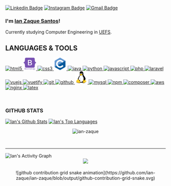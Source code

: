 [![Linkedin Badge](https://img.shields.io/badge/-LinkedIn-5ce1e6?style=flat-square&logo=Linkedin&logoColor=050a30&link=https://www.linkedin.com/in/akshat-rastogi-3425aa1b8/)](https://www.linkedin.com/in/ian-zaque/)
[![Instagram Badge](https://img.shields.io/badge/-Instagram-050a30?style=flat-square&logo=instagram&logoColor=white&link=https://instagram.com/akshat.rastogi.bu__/)](https://www.instagram.com/ian_zaque/)
[![Gmail Badge](https://img.shields.io/badge/-Gmail-050a30?style=flat-square&logo=Gmail&logoColor=white&link=mailto:ianzaque.uefs@gmail.com)](mailto:ianzaque.uefs@gmail.com)

### I'm <a href="https://github.com/ian-zaque/" target="_blank">Ian Zaque Santos</a>!

Currently studying Computer Engineering in [UEFS](https://www.uefs.br/).

## LANGUAGES & TOOLS

<p align="left">
<a href="https://www.w3.org/html/" target="_blank"> <img src="https://cdn.jsdelivr.net/gh/devicons/devicon/icons/html5/html5-original-wordmark.svg" alt="html5" width="40" height="40"/> </a> <a href="https://getbootstrap.com" target="_blank"> <img src="https://raw.githubusercontent.com/devicons/devicon/master/icons/bootstrap/bootstrap-plain-wordmark.svg" alt="bootstrap" width="40" height="40"/> </a> <a href="https://www.w3schools.com/css/" target="_blank"> <img src="https://cdn.jsdelivr.net/gh/devicons/devicon/icons/css3/css3-original-wordmark.svg" alt="css3" width="40" height="40"/> </a> <a href="https://www.cprogramming.com/" target="_blank"> <img src="https://raw.githubusercontent.com/devicons/devicon/master/icons/c/c-original.svg" alt="c" width="40" height="40"/> </a> <a href="https://www.java.com" target="_blank"> <img src="https://cdn.jsdelivr.net/gh/devicons/devicon/icons/java/java-original-wordmark.svg" alt="java" width="40" height="40"/> </a> <a href="https://www.python.org" target="_blank"> <img src="https://cdn.jsdelivr.net/gh/devicons/devicon/icons/python/python-original-wordmark.svg" alt="python" width="40" height="40"/> </a> <a href="https://www.javascript.com/" target="_blank"> <img src="https://cdn.jsdelivr.net/gh/devicons/devicon/icons/javascript/javascript-original.svg" alt="javascript" width="40" height="40"/> </a> <a href="https://www.php.net/" target="_blank"> <img src="https://cdn.jsdelivr.net/gh/devicons/devicon/icons/php/php-original.svg" alt="php" width="40" height="40"/> </a> <a href="https://laravel.com/" target="_blank"> <img src="https://cdn.jsdelivr.net/gh/devicons/devicon/icons/laravel/laravel-plain-wordmark.svg" alt="laravel" width="40" height="40"/> </a> <a href="https://vuejs.org/" target="_blank"> <img src="https://cdn.jsdelivr.net/gh/devicons/devicon/icons/vuejs/vuejs-original-wordmark.svg" alt="vuejs" width="40" height="40"/> </a> <a href="https://vuetifyjs.com/en/" target="_blank"> <img src="https://cdn.jsdelivr.net/gh/devicons/devicon/icons/vuetify/vuetify-original.svg" alt="vuetify" width="40" height="40"/> </a> <a href="https://git-scm.com/" target="_blank"> <img src="https://www.vectorlogo.zone/logos/git-scm/git-scm-icon.svg" alt="git" width="40" height="40"/> </a>
<a href="https://github.com/" target="_blank"> <img src="https://cdn.jsdelivr.net/gh/devicons/devicon/icons/github/github-original.svg" alt="github" width="40" height="40"/> </a> <a href="https://www.linux.org/" target="_blank"> <img src="https://raw.githubusercontent.com/devicons/devicon/master/icons/linux/linux-original.svg" alt="linux" width="40" height="40"/> </a> <a href="https://www.mysql.com/" target="_blank"> <img src="https://cdn.jsdelivr.net/gh/devicons/devicon/icons/mysql/mysql-original-wordmark.svg" alt="mysql" width="40" height="40"/> </a> <a href="https://www.npmjs.com/" target="_blank"> <img src="https://cdn.jsdelivr.net/gh/devicons/devicon/icons/npm/npm-original-wordmark.svg" alt="npm" width="40" height="40"/> </a> <a href="https://getcomposer.org/" target="_blank"> <img src="https://cdn.jsdelivr.net/gh/devicons/devicon/icons/composer/composer-original.svg" alt="composer" width="40" height="40"/> </a> <a href="https://aws.amazon.com/" target="_blank"> <img src="https://cdn.jsdelivr.net/gh/devicons/devicon/icons/amazonwebservices/amazonwebservices-original-wordmark.svg" alt="aws" width="40" height="40"/> </a> <a href="https://www.nginx.com/" target="_blank"> <img src="https://cdn.jsdelivr.net/gh/devicons/devicon/icons/nginx/nginx-original.svg" alt="nginx" width="40" height="40"/> </a> <a href="https://pt.wikipedia.org/wiki/LaTeX" target="_blank"> <img src="https://cdn.jsdelivr.net/gh/devicons/devicon/icons/latex/latex-original.svg" alt="latex" width="40" height="40"/> </a>         
</p>
          

<br/>     

<!-- ### Now Playing 🎧

[![Spotify](https://novatorem-m84nrore7-developers.vercel.app/api/spotify)](https://open.spotify.com/user/2124wohtd26bam7kcuvhvwgii) -->

### GITHUB STATS 

<diV>

  <div align="left">
    <a href="#"><img alt="Ian's Github Stats" src="https://github-readme-stats.vercel.app/api?username=ian-zaque&show_icons=true&include_all_commits=true&count_private=true&theme=react&hide_border=true&bg_color=0D1117&title_color=5ce1e6&icon_color=5ce1e6" height="200"/></a>
    <a href="#"><img alt="Ian's Top Languages" src="https://github-readme-stats.vercel.app/api/top-langs/?username=ian-zaque&langs_count=10&layout=compact&theme=react&hide_border=true&bg_color=0D1117&title_color=5ce1e6&icon_color=5ce1e6" height="200"/></a>
   <p align="center"> <img src="https://komarev.com/ghpvc/?username=ian-zaque&label=Profile%20views&color=0e75b6&style=flat" alt="ian-zaque" /> </p>
    <br/>
    <!-- <i><b>Note:</b> Top languages is only a metric of the languages my public code consists of and doesn't reflect experience or skill level.</i> -->
  </div>

  <hr/>

  <div>
    <img alt="Ian's Activity Graph" src="https://https://activity-graph.herokuapp.com/graph?username=ian-zaque&custom_title=Ian%20Zaque%27s%20Contribution%20Graph&bg_color=0D1117&color=5ce1e6&line=FFFFFF&point=5ce1e6&hide_border=true" />
  <div> 
</div>
   
<div align="center">
  <img src="https://github-profile-trophy.vercel.app/?username=ian-zaque&column=8&theme=onedark" />
</div>
<br/>
   
<div align="center">
![github contribution grid snake animation](https://github.com/ian-zaque/ian-zaque/blob/output/github-contribution-grid-snake.svg)
 <!-- ![github contribution grid snake animation](https://raw.githubusercontent.com/ian-zaque/ian-zaque/output/github-contribution-grid-snake-sissa.svg#gh-dark-mode-only)
![github contribution grid snake animation](https://raw.githubusercontent.com/ian-zaque/ian-zaque/output/github-contribution-grid-snake-sissa-white.svg#gh-light-mode-only) -->
  
</div>

